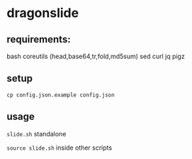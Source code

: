# dragonslide

## requirements:

bash
coreutils (head,base64,tr,fold,md5sum)
sed
curl
jq
pigz

## setup

```
cp config.json.example config.json
```

## usage

`slide.sh` standalone

`source slide.sh` inside other scripts

